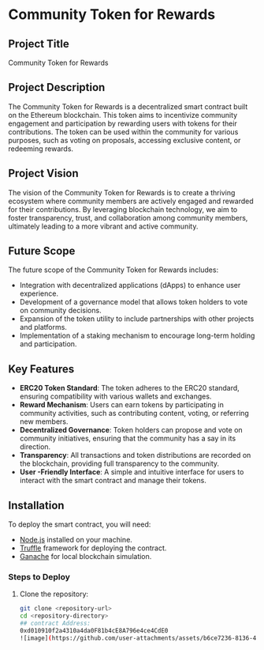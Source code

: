 # Community Token for Rewards

## Project Title
Community Token for Rewards

## Project Description
The Community Token for Rewards is a decentralized smart contract built on the Ethereum blockchain. This token aims to incentivize community engagement and participation by rewarding users with tokens for their contributions. The token can be used within the community for various purposes, such as voting on proposals, accessing exclusive content, or redeeming rewards.

## Project Vision
The vision of the Community Token for Rewards is to create a thriving ecosystem where community members are actively engaged and rewarded for their contributions. By leveraging blockchain technology, we aim to foster transparency, trust, and collaboration among community members, ultimately leading to a more vibrant and active community.

## Future Scope
The future scope of the Community Token for Rewards includes:
- Integration with decentralized applications (dApps) to enhance user experience.
- Development of a governance model that allows token holders to vote on community decisions.
- Expansion of the token utility to include partnerships with other projects and platforms.
- Implementation of a staking mechanism to encourage long-term holding and participation.

## Key Features
- **ERC20 Token Standard**: The token adheres to the ERC20 standard, ensuring compatibility with various wallets and exchanges.
- **Reward Mechanism**: Users can earn tokens by participating in community activities, such as contributing content, voting, or referring new members.
- **Decentralized Governance**: Token holders can propose and vote on community initiatives, ensuring that the community has a say in its direction.
- **Transparency**: All transactions and token distributions are recorded on the blockchain, providing full transparency to the community.
- **User -Friendly Interface**: A simple and intuitive interface for users to interact with the smart contract and manage their tokens.

## Installation
To deploy the smart contract, you will need:
- [Node.js](https://nodejs.org/) installed on your machine.
- [Truffle](https://www.trufflesuite.com/truffle) framework for deploying the contract.
- [Ganache](https://www.trufflesuite.com/ganache) for local blockchain simulation.

### Steps to Deploy
1. Clone the repository:
   ```bash
   git clone <repository-url>
   cd <repository-directory>
   ## contract Address:
   0xd010910f2a4310a4da0F81b4cE8A796e4ce4CdE0
   ![image](https://github.com/user-attachments/assets/b6ce7236-8136-408b-98bd-967b76b39f8c)


